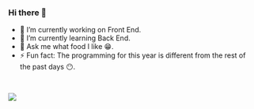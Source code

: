 ### Hi there 👋




- 🔭 I’m currently working on Front End.
- 🌱 I’m currently learning Back End.
- 💬 Ask me what food I like 😁.
- ⚡ Fun fact: The programming for this year is different from the rest of the past days 😶.
<br>

![](https://github-readme-stats.vercel.app/api?username=M7MMAD-OMAR&&show_icons=true&title_color=ffffff&icon_color=bb2acf&text_color=daf7dc&bg_color=151515)
